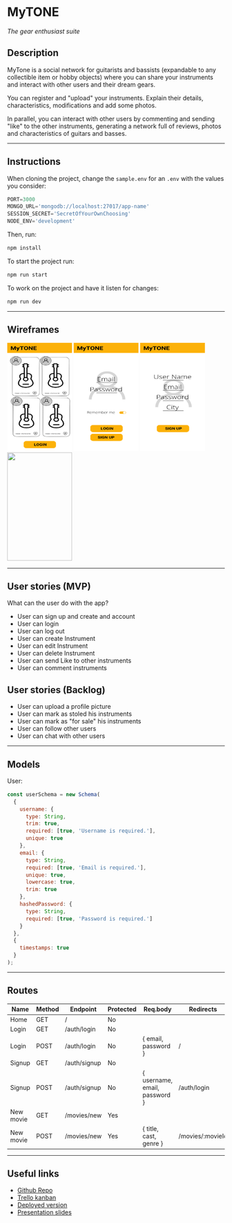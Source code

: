 # MyTONE
<em>The gear enthusiast suite</em>

## Description

MyTone is a social network for guitarists and bassists (expandable to any collectible item or hobby objects) where you can share your instruments and interact with other users and their dream gears.

You can register and "upload" your instruments. Explain their details, characteristics, modifications and add some photos.
    
In parallel, you can interact with other users by commenting and sending "like" to the other instruments, generating a network full of reviews, photos and characteristics of guitars and basses.

---

## Instructions

When cloning the project, change the <code>sample.env</code> for an <code>.env</code> with the values you consider:
```js
PORT=3000
MONGO_URL='mongodb://localhost:27017/app-name'
SESSION_SECRET='SecretOfYourOwnChoosing'
NODE_ENV='development'
```
Then, run:
```bash
npm install
```
To start the project run:
```bash
npm run start
```

To work on the project and have it listen for changes:
```bash
npm run dev
```

---

## Wireframes

<img src='docs/wireframeHome.png' width="150" height="250" />
<img src='docs/LogIn.png' width="150" height="250" />
<img src='docs/SignIn.png' width="150" height="250" />
<img src='docs/wireframeHomeLoged' width="150" height="250" />

---

## User stories (MVP)

What can the user do with the app?
- User can sign up and create and account
- User can login
- User can log out
- User can create Instrument
- User can edit Instrument
- User can delete Instrument
- User can send Like to other instruments
- User can comment instruments

## User stories (Backlog)

- User can upload a profile picture
- User can mark as stoled his instruments
- User can mark as "for sale" his instruments
- User can follow other users
- User can chat with other users


---

## Models

User:

```js
const userSchema = new Schema(
  {
    username: {
      type: String,
      trim: true,
      required: [true, 'Username is required.'],
      unique: true
    },
    email: {
      type: String,
      required: [true, 'Email is required.'],
      unique: true,
      lowercase: true,
      trim: true
    },
    hashedPassword: {
      type: String,
      required: [true, 'Password is required.']
    }
  },
  {
    timestamps: true
  }
);
```

---

## Routes

| Name  | Method | Endpoint    | Protected | Req.body            | Redirects |
|-------|--------|-------------|------|---------------------|-----------|
| Home  | GET   | /           | No   |                     |           |
| Login | GET    | /auth/login | No |                      |           |
| Login | POST | /auth/login   | No | { email, password }  | /         |
| Signup | GET    | /auth/signup | No |                      |           |
| Signup | POST | /auth/signup   | No | { username, email, password }  | /auth/login  |
| New movie  | GET    | /movies/new | Yes |                      |           |
| New movie | POST | /movies/new   | Yes | { title, cast, genre }  | /movies/:movieId   |

---

## Useful links

- [Github Repo]()
- [Trello kanban]()
- [Deployed version]()
- [Presentation slides](https://www.slides.com)



